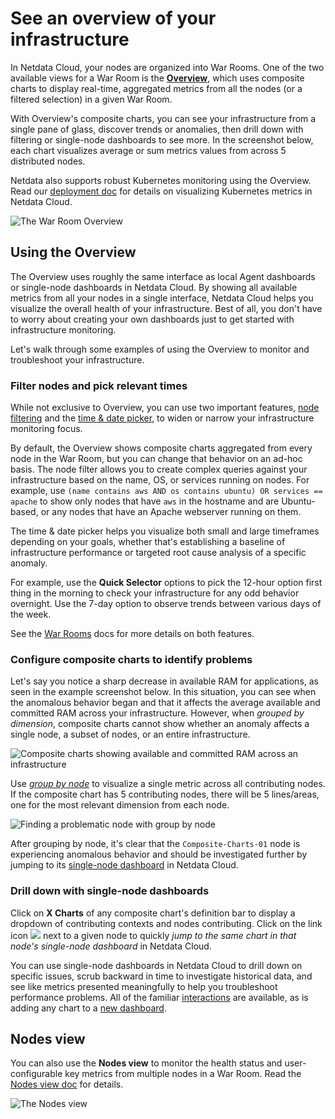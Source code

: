 <!--
title: "See an overview of your infrastructure"
description: "With Netdata Cloud's War Rooms, you can see real-time metrics, from any number of nodes in your infrastructure, in composite charts."
custom_edit_url: https://github.com/netdata/netdata/edit/master/docs/visualize/overview-infrastructure.md
sidebar_label: "See an overview of your infrastructure"
learn_status: "Published"
learn_topic_type: "Tasks"
learn_rel_path: "Operations/Netdata Cloud Visualizations"
-->

# See an overview of your infrastructure

In Netdata Cloud, your nodes are organized into War Rooms. One of the two available views for a War Room is the
[**Overview**](https://github.com/netdata/netdata/blob/master/docs/cloud/visualize/overview.md), which uses composite charts to display
real-time, aggregated metrics from all the nodes (or a filtered selection) in a given War Room.

With Overview's composite charts, you can see your infrastructure from a single pane of glass, discover trends or
anomalies, then drill down with filtering or single-node dashboards to see more. In the screenshot below,
each chart visualizes average or sum metrics values from across 5 distributed nodes.

Netdata also supports robust Kubernetes monitoring using the Overview. Read our [deployment
doc](https://github.com/netdata/netdata/blob/master/packaging/installer/methods/kubernetes.md) for details on visualizing Kubernetes metrics in Netdata Cloud.

![The War Room
Overview](https://user-images.githubusercontent.com/1153921/108732681-09791980-74eb-11eb-9ba2-98cb1b6608de.png)

## Using the Overview

The Overview uses roughly the same interface as local Agent dashboards or single-node dashboards in Netdata Cloud. By
showing all available metrics from all your nodes in a single interface, Netdata Cloud helps you visualize the overall
health of your infrastructure. Best of all, you don't have to worry about creating your own dashboards just to get
started with infrastructure monitoring.

Let's walk through some examples of using the Overview to monitor and troubleshoot your infrastructure.

### Filter nodes and pick relevant times

While not exclusive to Overview, you can use two important features, [node
filtering](https://github.com/netdata/netdata/blob/master/docs/cloud/war-rooms.md#node-filter) and the [time &amp; date
picker](https://github.com/netdata/netdata/blob/master/docs/cloud/war-rooms.md#time--date-picker), to widen or narrow your infrastructure
monitoring focus.

By default, the Overview shows composite charts aggregated from every node in the War Room, but you can change that
behavior on an ad-hoc basis. The node filter allows you to create complex queries against your infrastructure based on
the name, OS, or services running on nodes. For example, use `(name contains aws AND os contains ubuntu) OR services ==
apache` to show only nodes that have `aws` in the hostname and are Ubuntu-based, or any nodes that have an Apache
webserver running on them.

The time &amp; date picker helps you visualize both small and large timeframes depending on your goals, whether that's
establishing a baseline of infrastructure performance or targeted root cause analysis of a specific anomaly.

For example, use the **Quick Selector** options to pick the 12-hour option first thing in the morning to check your
infrastructure for any odd behavior overnight. Use the 7-day option to observe trends between various days of the week.

See the [War Rooms](https://github.com/netdata/netdata/blob/master/docs/cloud/war-rooms.md) docs for more details on both features.

### Configure composite charts to identify problems

Let's say you notice a sharp decrease in available RAM for applications, as seen in the example screenshot below. In
this situation, you can see when the anomalous behavior began and that it affects the average available and committed
RAM across your infrastructure. However, when _grouped by dimension_, composite charts cannot show whether an anomaly
affects a single node, a subset of nodes, or an entire infrastructure.

![Composite charts showing available and committed RAM across an
infrastructure](https://user-images.githubusercontent.com/1153921/99314892-0bae4680-281f-11eb-823e-071a1da25dc7.png)

Use [_group by node_](https://github.com/netdata/netdata/blob/master/docs/cloud/visualize/overview.md#group-by-dimension-or-node) to visualize
a single metric across all contributing nodes. If the composite chart has 5 contributing nodes, there will be 5
lines/areas, one for the most relevant dimension from each node.

![Finding a problematic node with group by
node](https://user-images.githubusercontent.com/1153921/99315558-0e5d6b80-2820-11eb-91e9-9c46bc4c7298.gif)

After grouping by node, it's clear that the `Composite-Charts-01` node is experiencing anomalous behavior and should be
investigated further by jumping to its [single-node dashboard](#drill-down-with-single-node-dashboards) in Netdata
Cloud.

### Drill down with single-node dashboards

Click on **X Charts** of any composite chart's definition bar to display a dropdown of contributing contexts and nodes
contributing. Click on the link icon <img class="img__inline img__inline--link"
src="https://user-images.githubusercontent.com/1153921/95762109-1d219300-0c62-11eb-8daa-9ba509a8e71c.png" /> next to a
given node to quickly _jump to the same chart in that node's single-node dashboard_ in Netdata Cloud.

You can use single-node dashboards in Netdata Cloud to drill down on specific issues, scrub backward in time to
investigate historical data, and see like metrics presented meaningfully to help you troubleshoot performance problems.
All of the familiar [interactions](https://github.com/netdata/netdata/blob/master/docs/cloud/visualize/interact-new-charts.md) are available, as is adding any chart
to a [new dashboard](https://github.com/netdata/netdata/blob/master/docs/cloud/visualize/dashboards.md).

## Nodes view

You can also use the **Nodes view** to monitor the health status and user-configurable key metrics from multiple nodes
in a War Room. Read the [Nodes view doc](https://github.com/netdata/netdata/blob/master/docs/cloud/visualize/nodes.md) for details.

![The Nodes view](https://user-images.githubusercontent.com/1153921/108733066-5fe65800-74eb-11eb-98e0-abaccd36deaf.png)
